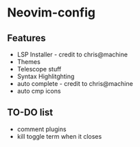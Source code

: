 # Neovim-config 
## Features
- LSP Installer - credit to chris@machine
- Themes
- Telescope stuff
- Syntax Highlitghting
- auto complete - credit to chris@machine
- auto cmp icons
## TO-DO list
- comment plugins
- kill toggle term when it closes
